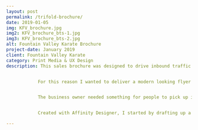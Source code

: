 ```yaml
---
layout: post
permalink: /trifold-brochure/
date: 2019-01-05
img: KFV_brochure.jpg
img2: KFV_brochure_bts-1.jpg
img3: KFV_brochure_bts-2.jpg
alt: Fountain Valley Karate Brochure
project-date: January 2019
client: Fountain Valley Karate
category: Print Media & UX Design
description: This sales brochure was designed to drive inbound traffic to the Karate Fountain Valley dojo, specifically parents looking to enroll their kids in some sort of fitness program. 


            For this reason I wanted to deliver a modern looking flyer akin to gyms, kickboxing clubs, etc., but with a flare of ancient Chinese and Japanese culture to give it an edge that matched the current style of the dojo.


            The business owner needed something for people to pick up in his front entryway, so it needed to be eye catching. Mainly, my aim was to deliver a message to the parents that Fountain Valley Karate is a safe place for their children to grow in areas such as confidence, discipline, respect, and most importantly, focus.  Comradery and friendship were also important to bring up as well, ultimately painting a picture in the parents' minds of their child succeeding at Karate Fountain Valley.


            Created with Affinity Designer, I started by drafting up a rough mockup outlining where the information is to be placed and showcasing the theme I plan to go with. I went back and forth with the owner, doing test prints and revising the content until we were both happy with it. A PDF version of the final brochure was delivered upon approval, which was then taken to a local print shop for production.

---
```

